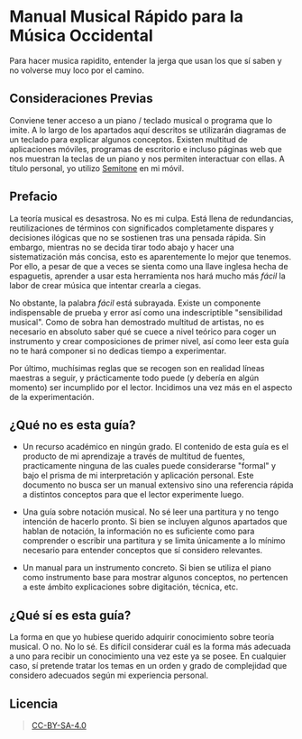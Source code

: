 # Manual Musical Rápido para la Música Occidental

Para hacer musica rapidito, entender la jerga que usan los que sí saben
y no volverse muy loco por el camino.

## Consideraciones Previas
Conviene tener acceso a un piano / teclado musical o programa que lo imite.
A lo largo de los apartados aquí descritos se utilizarán diagramas de un teclado
para explicar algunos conceptos. Existen multitud de aplicaciones móviles, programas
de escritorio e incluso páginas web que nos muestran la teclas de un piano y nos
permiten interactuar con ellas. A título personal, yo utilizo [Semitone](ttps://f-droid.org/es/packages/mn.tck.semitone/) en mi móvil.

## Prefacio
La teoría musical es desastrosa. No es mi culpa. Está llena de redundancias,
reutilizaciones de términos con significados completamente dispares y decisiones
ilógicas que no se sostienen tras una pensada rápida. Sin embargo, mientras no 
se decida tirar todo abajo y hacer una sistematización más concisa, esto 
es aparentemente lo mejor que tenemos. Por ello, a pesar de que a veces se sienta como 
una llave inglesa hecha de espaguetis, aprender a usar esta herramienta nos 
hará mucho más *fácil* la labor de crear música que intentar crearla a ciegas.

No obstante, la palabra _fácil_ está subrayada. Existe un componente indispensable
de prueba y error así como una indescriptible "sensibilidad musical". Como de 
sobra han demostrado multitud de artistas, no es necesario en absoluto saber qué
se cuece a  nivel teórico para coger un instrumento y crear composiciones de primer
nivel, así como leer esta guía no te hará componer si no dedicas tiempo a experimentar.

Por último, muchísimas reglas que se recogen son en realidad líneas maestras a 
seguir, y prácticamente todo puede (y debería en algún momento) ser incumplido
por el lector. Incidimos una vez más en el aspecto de la experimentación.

## ¿Qué no es esta guía?
- Un recurso académico en ningún grado. El contenido de esta guía es el 
producto de mi aprendizaje a través de multitud de fuentes, practicamente 
ninguna de las cuales puede considerarse "formal" y bajo el prisma de mi 
interpretación y aplicación personal. Este documento no busca ser un manual 
extensivo sino una referencia rápida a distintos conceptos para que el lector 
experimente luego.

- Una guía sobre notación musical. No sé leer una partitura y no tengo intención
de hacerlo pronto. Si bien se incluyen algunos apartados que hablan de notación,
la información no es suficiente como para comprender o escribir una partitura y
se limita únicamente a lo mínimo necesario para entender conceptos que sí
considero relevantes.

- Un manual para un instrumento concreto. Si bien se utiliza el piano como 
instrumento base para mostrar algunos conceptos, no pertencen a este ámbito
explicaciones sobre digitación, técnica, etc.

## ¿Qué sí es esta guía?
La forma en que yo hubiese querido adquirir conocimiento sobre teoría musical. 
O no. No lo sé. Es difícil considerar cuál es la forma más adecuada a uno para 
recibir un conocimiento una vez este ya se posee. En cualquier caso, sí pretende 
tratar los temas en un orden y grado de complejidad que considero adecuados
según mi experiencia personal.

## Licencia
> [CC-BY-SA-4.0](https://creativecommons.org/licenses/by-sa/4.0/)